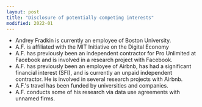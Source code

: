 ```yaml
---
layout: post
title: "Disclosure of potentially competing interests"
modified: 2022-01
---
```


- Andrey Fradkin is currently an employee of Boston University.
- A.F. is affiliated with the MIT Initiative on the Digital Economy
- A.F. has previously been an independent contractor for Pro Unlimited at Facebook and is involved in a research project with Facebook.
- A.F. has previously been an employee of Airbnb, has had a significant financial interest (SFI), and is currently an unpaid independent contractor. He is involved in several research projects with Airbnb.
- A.F.'s travel has been funded by universities and companies.
- A.F. conducts some of his research via data use agreements with unnamed firms.